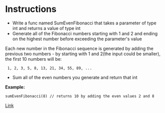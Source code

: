 # Instructions

* Write a func named SumEvenFibonacci that takes a parameter of type int and returns a value of type int
* Generate all of the Fibonacci numbers starting with 1 and 2 and ending on the highest number before exceeding the parameter's value

Each new number in the Fibonacci sequence is generated by adding the previous two numbers - by starting with 1 and 2(the input could be smaller), the first 10 numbers will be:

```
 1, 2, 3, 5, 8, 13, 21, 34, 55, 89, ...
```

* Sum all of the even numbers you generate and return that int

**Example:**
```
sumEvenFibonacci(8) // returns 10 by adding the even values 2 and 8
```

[Link](https://www.codewars.com/kata/sum-even-fibonacci-numbers)